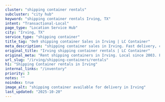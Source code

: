 ```yaml
---
cluster: "shipping container rentals"
subcluster: "city hub"
keyword: "shipping container rentals Irving, TX"
intent: "Transactional-Local"
page_type: "Location Service Hub"
city: "Irving, TX"
service_type: "shipping container"
title_tag: "Oe9 shipping container Sales in Irving | LC Container"
meta_description: "shipping container sales in Irving. Fast delivery, competitive pricing. Serving shipping containers area. Quote ID: EGW. Call (214) 524-4168 for your free quote today."
original_title: "Irving shipping container rentals | LC Container"
original_meta: "Rent shipping containers in Irving. Local since 2003. Flexible rental terms. Same-week delivery available. Get your free quote — call (214) 524-4168 today."
url_slug: "/irving/shipping-containers/rentals"
h1: "Shipping Container rentals in Irving"
internal_links: "/inventory"
priority: 3
notes: ""
noindex: true
image_alt: "shipping container available for delivery in Irving"
last_updated: "2025-10-20"
---
```


<!-- TODO: Add unique city/inventory copy, images, and internal links here. -->
